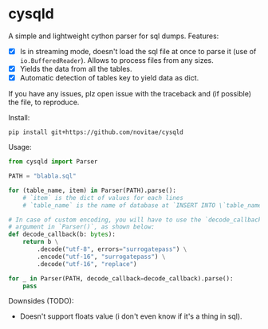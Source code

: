 # cysqld
A simple and lightweight cython parser for sql dumps. Features:
- [x] Is in streaming mode, doesn't load the sql file at once to parse it (use of `io.BufferedReader`). Allows to process files from any sizes.
- [x] Yields the data from all the tables.
- [x] Automatic detection of tables key to yield data as dict.

If you have any issues, plz open issue with the traceback and (if possible) the file, to reproduce.

Install:
```
pip install git+https://github.com/novitae/cysqld
```
Usage:
```py
from cysqld import Parser

PATH = "blabla.sql"

for (table_name, item) in Parser(PATH).parse():
    # `item` is the dict of values for each lines
    # `table_name` is the name of database at `INSERT INTO \`table_name\` ...`

# In case of custom encoding, you will have to use the `decode_callback`
# argument in `Parser()`, as shown below:
def decode_callback(b: bytes):
    return b \
        .decode("utf-8", errors="surrogatepass") \
        .encode("utf-16", "surrogatepass") \
        .decode("utf-16", "replace")

for _ in Parser(PATH, decode_callback=decode_callback).parse():
    pass
```
Downsides (TODO):
- Doesn't support floats value (i don't even know if it's a thing in sql).
